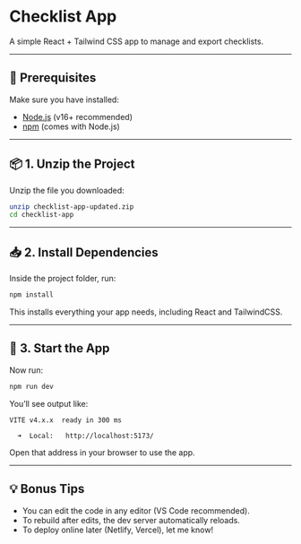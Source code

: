 # Checklist App

A simple React + Tailwind CSS app to manage and export checklists.

---

## 🧰 Prerequisites

Make sure you have installed:

- [Node.js](https://nodejs.org/) (v16+ recommended)
- [npm](https://www.npmjs.com/) (comes with Node.js)

---

## 📦 1. Unzip the Project

Unzip the file you downloaded:

```bash
unzip checklist-app-updated.zip
cd checklist-app
```

---

## 📥 2. Install Dependencies

Inside the project folder, run:

```bash
npm install
```

This installs everything your app needs, including React and TailwindCSS.

---

## 🚀 3. Start the App

Now run:

```bash
npm run dev
```

You’ll see output like:

```
VITE v4.x.x  ready in 300 ms

  ➜  Local:   http://localhost:5173/
```

Open that address in your browser to use the app.

---

## 💡 Bonus Tips

- You can edit the code in any editor (VS Code recommended).
- To rebuild after edits, the dev server automatically reloads.
- To deploy online later (Netlify, Vercel), let me know!
